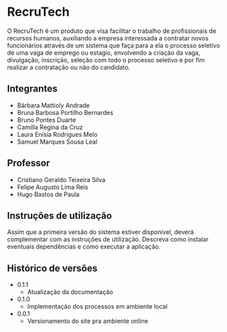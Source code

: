 # RecruTech

O RecruTech é um produto que visa facilitar o trabalho de profissionais de recursos humanos, auxiliando a empresa interessada a contratar novos funcionários através de um sistema que faça para a ela o processo seletivo de uma vaga de emprego ou estagio, envolvendo a criação da vaga, divulgação, inscrição, seleção com todo o processo seletivo e por fim realizar a contratação ou não do candidato.

## Integrantes

* Bárbara Mattioly Andrade
* Bruna Barbosa Portilho Bernardes
* Bruno Pontes Duarte
* Camilla Regina da Cruz
* Laura Enísia Rodrigues Melo
* Samuel Marques Sousa Leal

## Professor

* Cristiano Geraldo Teixeira Silva
* Felipe Augusto Lima Reis
* Hugo Bastos de Paula

## Instruções de utilização

Assim que a primeira versão do sistema estiver disponível, deverá complementar com as instruções de utilização. Descreva como instalar eventuais dependências e como executar a aplicação.

## Histórico de versões

* 0.1.1
    * Atualização da documentação 
* 0.1.0
    * Implementação dos processos em ambiente local
* 0.0.1
    * Versionamento do site pra ambiente online
